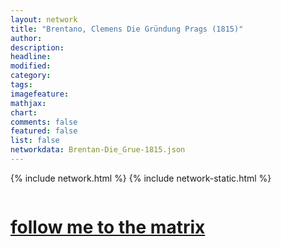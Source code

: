 ```yaml
---
layout: network
title: "Brentano, Clemens Die Gründung Prags (1815)"
author:
description:
headline:
modified:
category:
tags: 
imagefeature: 
mathjax: 
chart: 
comments: false
featured: false
list: false
networkdata: Brentan-Die_Grue-1815.json
---
```

{% include network.html %}
{% include network-static.html %}
<div class="row">
  <div class="small-5 small-centered columns"><a href="/matrix0004"><h1>follow me to the matrix</h1></a>
</div>
</div>

